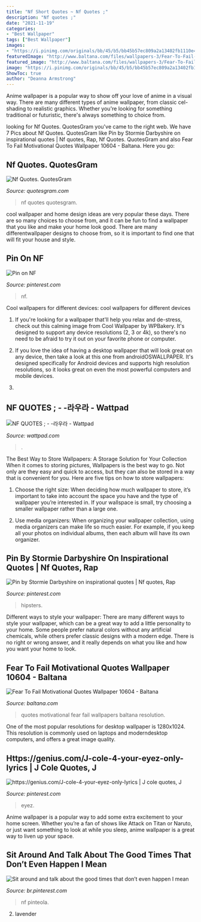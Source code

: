 ```yaml
---
title: "Nf Short Quotes ~ Nf Quotes ;"
description: "Nf quotes ;"
date: "2021-11-19"
categories:
- "Best Wallpaper"
tags: ["Best Wallpaper"]
images:
- "https://i.pinimg.com/originals/bb/45/b5/bb45b57ec809a2a13402fb1110e45f14.jpg"
featuredImage: "http://www.baltana.com/files/wallpapers-3/Fear-To-Fail-Motivational-Quotes-Wallpaper-10604.jpg"
featured_image: "http://www.baltana.com/files/wallpapers-3/Fear-To-Fail-Motivational-Quotes-Wallpaper-10604.jpg"
image: "https://i.pinimg.com/originals/bb/45/b5/bb45b57ec809a2a13402fb1110e45f14.jpg"
ShowToc: true
author: "Deanna Armstrong"
---
```



Anime wallpaper is a popular way to show off your love of anime in a visual way. There are many different types of anime wallpaper, from classic cel-shading to realistic graphics. Whether you're looking for something traditional or futuristic, there's always something to choice from.

	

		
looking for Nf Quotes. QuotesGram you've came to the right web. We have 7 Pics about Nf Quotes. QuotesGram like Pin by Stormie Darbyshire on inspirational quotes | Nf quotes, Rap, Nf Quotes. QuotesGram and also Fear To Fail Motivational Quotes Wallpaper 10604 - Baltana. Here you go:
		
    
## Nf Quotes. QuotesGram

<img loading=lazy src="https://cdn.quotesgram.com/img/28/97/2056604592-1379637579_kZYAS556QYGjHSfCQD0U_tumblr_mnr0liNfDo1qjtap0o1_r1_1280.jpg" onerror="this.onerror=null;this.src='https://tse4.mm.bing.net/th?id=OIP.rbwNBOnMQqWtMdP8Sk808gHaFj&amp;pid=15.1';" alt="Nf Quotes. QuotesGram">

_Source: quotesgram.com_

>nf quotes quotesgram. 

	

cool wallpaper and home design ideas are very popular these days. There are so many choices to choose from, and it can be fun to find a wallpaper that you like and make your home look good. There are many differentwallpaper designs to choose from, so it is important to find one that will fit your house and style.

    
## Pin On NF

<img loading=lazy src="https://i.pinimg.com/474x/37/c3/18/37c31845fd821216010bcafed56aa80c.jpg" onerror="this.onerror=null;this.src='https://tse4.mm.bing.net/th?id=OIP.T-ovsPRgvNWcXaFJtA9_yQAAAA&amp;pid=15.1';" alt="Pin on NF">

_Source: pinterest.com_

>nf. 

	

Cool wallpapers for different devices:
cool wallpapers for different devices 

1. If you're looking for a wallpaper that'll help you relax and de-stress, check out this calming image from Cool Wallpaper by WPBakery. It's designed to support any device resolutions (2, 3 or 4k), so there's no need to be afraid to try it out on your favorite phone or computer.

2. If you love the idea of having a desktop wallpaper that will look great on any device, then take a look at this one from androidOSWALLPAPER. It's designed specifically for Android devices and supports high resolution resolutions, so it looks great on even the most powerful computers and mobile devices.

3.

    
## NF QUOTES ; - -라우라 - Wattpad

<img loading=lazy src="https://a.wattpad.com/cover/189984307-256-k809223.jpg" onerror="this.onerror=null;this.src='https://tse3.mm.bing.net/th?id=OIP.hRFNUKgfJA9KRlmUyLhLmwAAAA&amp;pid=15.1';" alt="NF QUOTES ; - -라우라 - Wattpad">

_Source: wattpad.com_

>. 

	

The Best Way to Store Wallpapers: A Storage Solution for Your Collection
When it comes to storing pictures, Wallpapers is the best way to go. Not only are they easy and quick to access, but they can also be stored in a way that is convenient for you. Here are five tips on how to store wallpapers:
1) Choose the right size: When deciding how much wallpaper to store, it’s important to take into account the space you have and the type of wallpaper you’re interested in. If your wallspace is small, try choosing a smaller wallpaper rather than a large one.

2) Use media organizers: When organizing your wallpaper collection, using media organizers can make life so much easier. For example, if you keep all your photos on individual albums, then each album will have its own organizer.

    
## Pin By Stormie Darbyshire On Inspirational Quotes | Nf Quotes, Rap

<img loading=lazy src="https://i.pinimg.com/originals/bb/45/b5/bb45b57ec809a2a13402fb1110e45f14.jpg" onerror="this.onerror=null;this.src='https://tse4.mm.bing.net/th?id=OIP.d0uvMHHpg3uGmvvrb9Ua3AHaLH&amp;pid=15.1';" alt="Pin by Stormie Darbyshire on inspirational quotes | Nf quotes, Rap">

_Source: pinterest.com_

>hipsters. 

	

Different ways to style your wallpaper:
There are many different ways to style your wallpaper, which can be a great way to add a little personality to your home. Some people prefer natural colors without any artificial chemicals, while others prefer classic designs with a modern edge. There is no right or wrong answer, and it really depends on what you like and how you want your home to look.

    
## Fear To Fail Motivational Quotes Wallpaper 10604 - Baltana

<img loading=lazy src="http://www.baltana.com/files/wallpapers-3/Fear-To-Fail-Motivational-Quotes-Wallpaper-10604.jpg" onerror="this.onerror=null;this.src='https://tse4.mm.bing.net/th?id=OIP.jezwKP3mQkv8DyHHiTW4lAHaEK&amp;pid=15.1';" alt="Fear To Fail Motivational Quotes Wallpaper 10604 - Baltana">

_Source: baltana.com_

>quotes motivational fear fail wallpapers baltana resolution. 

	

One of the most popular resolutions for desktop wallpaper is 1280x1024. This resolution is commonly used on laptops and moderndesktop computers, and offers a great image quality.

    
## Https://genius.com/J-cole-4-your-eyez-only-lyrics | J Cole Quotes, J

<img loading=lazy src="https://i.pinimg.com/originals/98/04/a1/9804a1d83001dc106518972d38e3ad34.jpg" onerror="this.onerror=null;this.src='https://tse4.mm.bing.net/th?id=OIP.InIm8CP1WOa1p-O6FUAw0QHaE8&amp;pid=15.1';" alt="https://genius.com/J-cole-4-your-eyez-only-lyrics | J cole quotes, J">

_Source: pinterest.com_

>eyez. 

	

Anime wallpaper is a popular way to add some extra excitement to your home screen. Whether you’re a fan of shows like Attack on Titan or Naruto, or just want something to look at while you sleep, anime wallpaper is a great way to liven up your space.

    
## Sit Around And Talk About The Good Times That Don’t Even Happen I Mean

<img loading=lazy src="https://i.pinimg.com/originals/87/a2/17/87a217500778538191ce33aa3f37b853.jpg" onerror="this.onerror=null;this.src='https://tse4.mm.bing.net/th?id=OIP.5CVFI_Hsg4-HssO_0sDTvAHaHa&amp;pid=15.1';" alt="Sit around and talk about the good times that don’t even happen I mean">

_Source: br.pinterest.com_

>nf pinteola. 

	

2. lavender 

